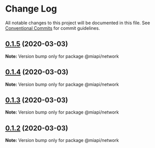 # Change Log

All notable changes to this project will be documented in this file.
See [Conventional Commits](https://conventionalcommits.org) for commit guidelines.

## [0.1.5](https://github.com/kamontat/miapi/compare/@miapi/network@0.1.4...@miapi/network@0.1.5) (2020-03-03)

**Note:** Version bump only for package @miapi/network





## [0.1.4](https://github.com/kamontat/miapi/compare/@miapi/network@0.1.3...@miapi/network@0.1.4) (2020-03-03)

**Note:** Version bump only for package @miapi/network





## [0.1.3](https://github.com/kamontat/miapi/compare/@miapi/network@0.1.2...@miapi/network@0.1.3) (2020-03-03)

**Note:** Version bump only for package @miapi/network





## [0.1.2](https://github.com/kamontat/miapi/compare/@miapi/network@0.1.1...@miapi/network@0.1.2) (2020-03-03)

**Note:** Version bump only for package @miapi/network
